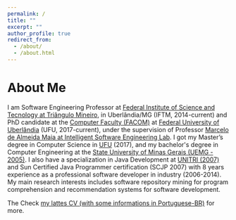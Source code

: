 ```yaml
---
permalink: /
title: ""
excerpt: ""
author_profile: true
redirect_from: 
  - /about/
  - /about.html
---
```


# About Me

I am Software Engineering Professor at [Federal Institute of Science and Tecnology at Triângulo Mineiro](https://iftm.edu.br/), in Uberlândia/MG (IFTM, 2014-current) and PhD candidate at the [Computer Faculty (FACOM)](http://www.portal.facom.ufu.br/) at [Federal University of Uberlândia](http://www.ufu.br/) (UFU, 2017-current), under the supervision of Professor [Marcelo de Almeida Maia at Intelligent Software Engineering Lab](http://www.isel.ufu.br/). I got my Master’s degree in Computer Science in [UFU](http://www.ufu.br/) (2017), and my bachelor's degree in Computer Engineering at the [State University of Minas Gerais (UEMG - 2005)](https://www.uemg.br/ituiutaba). I also have a specialization in Java Development at [UNITRI (2007)](https://unitri.edu.br/) and Sun Certified Java Programmer certification (SCJP 2007) with 8 years experience as a professional software developer in industry (2006-2014). My main research interests includes software repository mining for program comprehension and recommendation systems for software development.

The Check [my lattes CV (with some informations in Portuguese-BR)](http://lattes.cnpq.br/9157131878203641) for more. 


